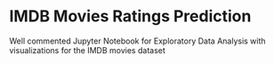 # IMDB Movies Ratings Prediction
Well commented Jupyter Notebook for Exploratory Data Analysis with visualizations for the IMDB movies dataset 

